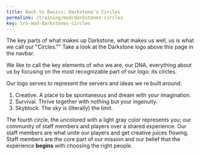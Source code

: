 ```yaml
---
title: Back to Basics: Darkstone's Circles
permalink: /training/mod/darkstones-circles
key: trn-mod-darkstones-circles
---
```


The key parts of what makes up Darkstone, what makes us well, us is what we call our "Circles."" Take a look at the Darkstone logo above this page in the navbar.

We like to call the key elements of who we are, our DNA, everything about us by focusing on the most recognizable part of our logo: its circles.

Our logo serves to represent the servers and ideas we re built around:
1. Creative. A place to be spontaneous and dream with your imagination.
2. Survival. Thrive together with nothing but your ingenuity.
3. Skyblock. The sky is (literally) the limit.

The fourth circle, the uncolored with a light gray color represents you; our community of staff members and players over a shared experience. Our staff members are what unite our players and get creative juices flowing. Staff members are the core part of our mission and our belief that the experience **begins** with choosing the right people.
